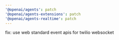 ```yaml
---
'@openai/agents': patch
'@openai/agents-extensions': patch
'@openai/agents-realtime': patch
---
```


fix: use web standard event apis for twilio websocket
